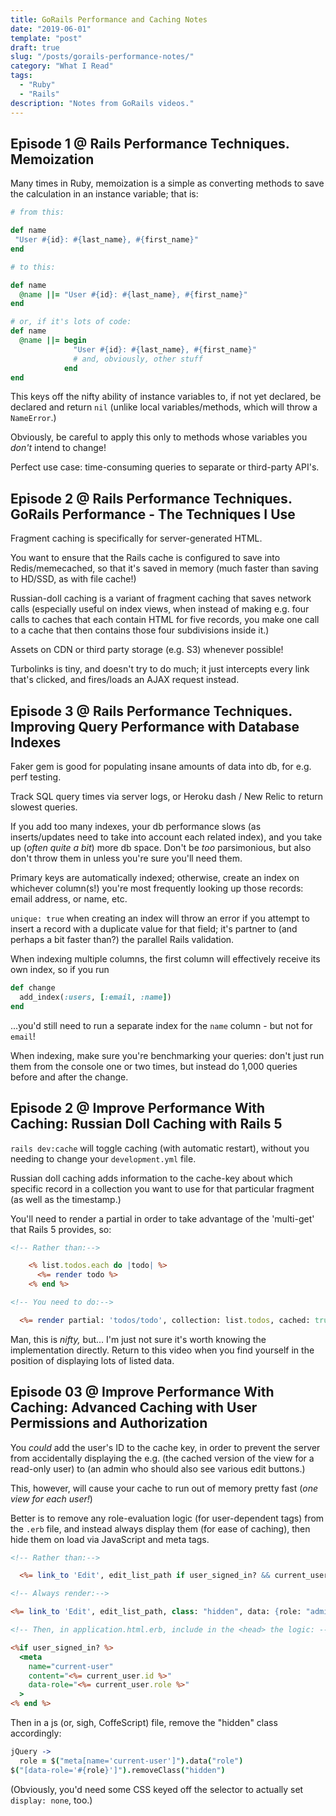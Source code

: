```yaml
---
title: GoRails Performance and Caching Notes
date: "2019-06-01"
template: "post"
draft: true
slug: "/posts/gorails-performance-notes/"
category: "What I Read"
tags:
  - "Ruby"
  - "Rails"
description: "Notes from GoRails videos."
---
```


## Episode 1 @ Rails Performance Techniques. Memoization

Many times in Ruby, memoization is a simple as converting methods to save the calculation in  an instance variable; that is:
```ruby
# from this:

def name
 "User #{id}: #{last_name}, #{first_name}"
end

# to this:

def name
  @name ||= "User #{id}: #{last_name}, #{first_name}"
end

# or, if it's lots of code:
def name
  @name ||= begin
              "User #{id}: #{last_name}, #{first_name}"
              # and, obviously, other stuff
            end
end
```
This keys off the nifty ability of instance variables to, if not yet declared, be declared and return `nil` (unlike local variables/methods, which will throw a `NameError`.)

Obviously, be careful to apply this only to methods whose variables you _don't_ intend to change!

Perfect use case: time-consuming queries to separate or third-party API's.


## Episode 2 @ Rails Performance Techniques. GoRails Performance - The Techniques I Use 

Fragment caching is specifically for server-generated HTML. 

You want to ensure that the Rails cache is configured to save into Redis/memecached, so that it's saved in memory (much faster than saving to HD/SSD, as with file cache!)

Russian-doll caching is a variant of fragment caching that saves network calls (especially useful on index views, when instead of making e.g. four calls to caches that each contain HTML for five records, you make one call to a cache that then contains those four subdivisions inside it.)

Assets on CDN or third party storage (e.g. S3) whenever possible!

Turbolinks is tiny, and doesn't try to do much; it just intercepts every link that's clicked, and fires/loads an AJAX request instead.


## Episode 3 @ Rails Performance Techniques. Improving Query Performance with Database Indexes

Faker gem is good for populating insane amounts of data into db, for e.g. perf testing.

Track SQL query times via server logs, or Heroku dash / New Relic to return slowest queries.

If you add too many indexes, your db performance slows (as inserts/updates need to take into account each related index), and you take up (_often quite a bit_) more db space. Don't be _too_ parsimonious, but also don't throw them in unless you're sure you'll need them.

Primary keys are automatically indexed; otherwise, create an index on whichever column(s!) you're most frequently looking up those records: email address, or name, etc.

`unique: true` when creating an index will throw an error if you attempt to insert a record with a duplicate value for that field; it's partner to (and perhaps a bit faster than?) the parallel Rails validation.

When indexing multiple columns, the first column will effectively receive its own index, so if you run
```ruby
def change
  add_index(:users, [:email, :name])
end
```
...you'd still need to run a separate index for the `name` column - but not for `email`!

When indexing, make sure you're benchmarking your queries: don't just run them from the console one or two times, but instead do 1,000 queries before and after the change.


## Episode 2 @ Improve Performance With Caching: Russian Doll Caching with Rails 5 

`rails dev:cache` will toggle caching (with automatic restart), without you needing to change your `development.yml` file.

Russian doll caching adds information to the cache-key about which specific record in a collection you want to use for that particular fragment (as well as the timestamp.)

You'll need to render a partial in order to take advantage of the 'multi-get' that Rails 5 provides, so:
```rhtml
<!-- Rather than:-->

    <% list.todos.each do |todo| %>
      <%= render todo %>
    <% end %>

<!-- You need to do:-->

  <%= render partial: 'todos/todo', collection: list.todos, cached: true %>
```

Man, this is _nifty,_ but... I'm just not sure it's worth knowing the implementation directly. Return to this video when you find yourself in the position of displaying lots of listed data. 


## Episode 03 @ Improve Performance With Caching:  Advanced Caching with User Permissions and Authorization 

You _could_ add the user's ID to the cache key, in order to prevent the server from accidentally displaying the e.g. (the cached version of the view for a read-only user) to (an admin who should also see various edit buttons.)

This, however, will cause your cache to run out of memory pretty fast (_one view for each user!_)

Better is to remove any role-evaluation logic (for user-dependent tags) from the `.erb` file, and instead always display them (for ease of caching), then hide them on load via JavaScript and meta tags.

```rhtml
<!-- Rather than:-->

  <%= link_to 'Edit', edit_list_path if user_signed_in? && current_user.role == 'admin' %>

<!-- Always render:-->

<%= link_to 'Edit', edit_list_path, class: "hidden", data: {role: "admin"} %>

<!-- Then, in application.html.erb, include in the <head> the logic: -->

<%if user_signed_in? %>
  <meta 
    name="current-user" 
    content="<%= current_user.id %>" 
    data-role="<%= current_user.role %>" 
  >
<% end %>
```
Then in a js (or, sigh, CoffeScript) file, remove the "hidden" class accordingly: 

```coffeescript
jQuery ->
  role = $("meta[name='current-user']").data("role")
$("[data-role='#{role}']").removeClass("hidden")
```

(Obviously, you'd need some CSS keyed off the selector to actually set `display: none`, too.)











